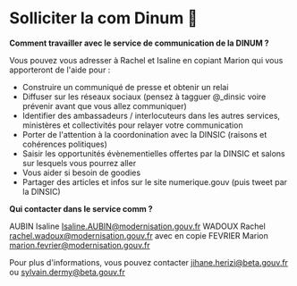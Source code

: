 # Solliciter la com Dinum 📣

**Comment travailler avec le service de communication de la DINUM ?**

Vous pouvez vous adresser à Rachel et Isaline en copiant Marion qui vous apporteront de l'aide pour :

* Construire un communiqué de presse et obtenir un relai 
* Diffuser sur les réseaux sociaux \(pensez à tagguer @\_dinsic voire prévenir avant que vous allez communiquer\)
* Identifier des ambassadeurs / interlocuteurs dans les autres services, ministères et collectivités pour relayer votre communication
* Porter de l'attention à la coordonination avec la DINSIC \(raisons et cohérences politiques\)
* Saisir les opportunités évènementielles offertes par la DINSIC et salons sur lesquels vous pourrez aller
* Vous aider si besoin de goodies 
* Partager des articles et infos sur le site numerique.gouv \(puis tweet par la DINSIC\)

**Qui contacter dans le service comm ?** 

AUBIN Isaline [Isaline.AUBIN@modernisation.gouv.fr](mailto:Isaline.AUBIN@modernisation.gouv.fr) WADOUX Rachel [rachel.wadoux@modernisation.gouv.fr](mailto:rachel.wadoux@modernisation.gouv.fr) avec en copie FEVRIER Marion [marion.fevrier@modernisation.gouv.fr](mailto:marion.fevrier@modernisation.gouv.fr)

Pour plus d'informations, vous pouvez contacter jihane.herizi@beta.gouv.fr ou sylvain.dermy@beta.gouv.fr

